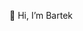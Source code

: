 👋 Hi, I’m Bartek

<!---
1997barczak/1997barczak is a ✨ special ✨ repository because its `README.md` (this file) appears on your GitHub profile.
You can click the Preview link to take a look at your changes.
--->

